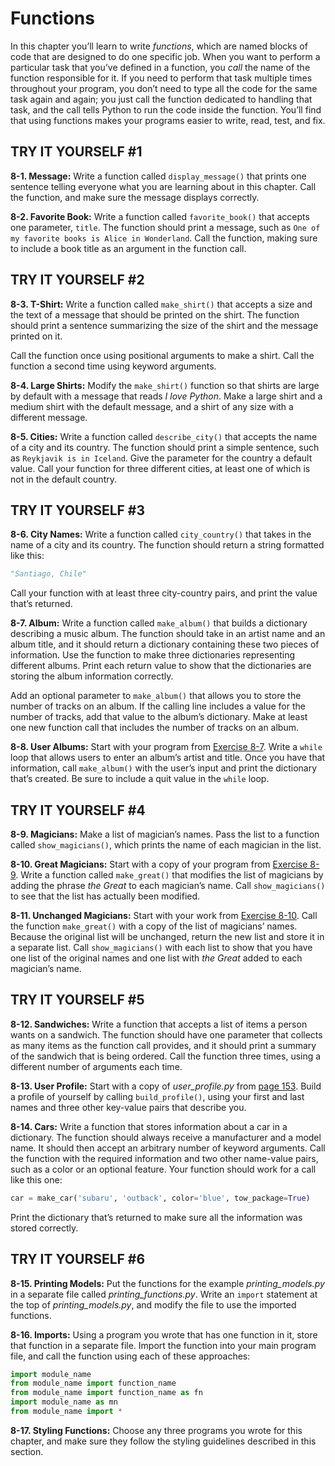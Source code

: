 # Functions

In this chapter you’ll learn to write *functions*, which are named
blocks of code that are designed to do one specific job. When you want
to perform a particular task that you’ve defined in a function, you
*call* the name of the function responsible for it. If you need to
perform that task multiple times throughout your program, you don’t need
to type all the code for the same task again and again; you just call
the function dedicated to handling that task, and the call tells Python
to run the code inside the function. You’ll find that using functions
makes your programs easier to write, read, test, and fix.

## TRY IT YOURSELF #1

<span id="ch8exe1"></span>**8-1. Message:** Write a function called
`display_message()` that prints one sentence telling everyone what you
are learning about in this chapter. Call the function, and make sure the
message displays correctly.

<span id="ch8exe2"></span>**8-2. Favorite Book:** Write a function
called `favorite_book()` that accepts one parameter, `title`. The
function should print a message, such as
`One of my favorite books is Alice in Wonderland`. Call the function,
making sure to include a book title as an argument in the function call.

## TRY IT YOURSELF #2

<span id="ch8exe3"></span>**8-3. T-Shirt:** Write a function called
`make_shirt()` that accepts a size and the text of a message that should
be printed on the shirt. The function should print a sentence
summarizing the size of the shirt and the message printed on it.

Call the function once using positional arguments to make a shirt. Call
the function a second time using keyword arguments.

<span id="ch8exe4"></span>**8-4. Large Shirts:** Modify the
`make_shirt()` function so that shirts are large by default with a
message that reads *I love Python*. Make a large shirt and a medium
shirt with the default message, and a shirt of any size with a different
message.

<span id="ch8exe5"></span>**8-5. Cities:** Write a function called
`describe_city()` that accepts the name of a city and its country. The
function should print a simple sentence, such as
`Reykjavik is in Iceland`. Give the parameter for the country a default
value. Call your function for three different cities, at least one of
which is not in the default country.

## TRY IT YOURSELF #3

<span id="ch8exe6"></span>**8-6. City Names:** Write a function called
`city_country()` that takes in the name of a city and its country. The
function should return a string formatted like this:

``` python
"Santiago, Chile"
```

Call your function with at least three city-country pairs, and print the
value that&rsquo;s returned.

<span id="ch8exe7"></span>**8-7. Album:** Write a function called
`make_album()` that builds a dictionary describing a music album. The
function should take in an artist name and an album title, and it should
return a dictionary containing these two pieces of information. Use the
function to make three dictionaries representing different albums. Print
each return value to show that the dictionaries are storing the album
information correctly.

Add an optional parameter to `make_album()` that allows you to store the
number of tracks on an album. If the calling line includes a value for
the number of tracks, add that value to the album&rsquo;s dictionary. Make at
least one new function call that includes the number of tracks on an
album.

<span id="ch8exe8"></span>**8-8. User Albums:** Start with your program
from [Exercise 8-7](../chapter_08/tiy-ch08.md#ch8exe7). Write a `while` loop that allows
users to enter an album&rsquo;s artist and title. Once you have that
information, call `make_album()` with the user&rsquo;s input and print the
dictionary that&rsquo;s created. Be sure to include a quit value in the
`while` loop.

## TRY IT YOURSELF #4

<span id="ch8exe9"></span>**8-9. Magicians:** Make a list of magician&rsquo;s
names. Pass the list to a function called `show_magicians()`, which
prints the name of each magician in the list.

<span id="ch8exe10"></span>**8-10. Great Magicians:** Start with a copy
of your program from [Exercise 8-9](../chapter_08/tiy-ch08.md#ch8exe9). Write a function
called `make_great()` that modifies the list of magicians by adding the
phrase *the Great* to each magician&rsquo;s name. Call `show_magicians()` to
see that the list has actually been modified.

<span id="ch8exe11"></span>**8-11. Unchanged Magicians:** Start with
your work from [Exercise 8-10](../chapter_08/tiy-ch08.md#ch8exe10). Call the function
`make_great()` with a copy of the list of magicians&rsquo; names. Because the
original list will be unchanged, return the new list and store it in a
separate list. Call `show_magicians()` with each list to show that you
have one list of the original names and one list with *the Great* added
to each magician&rsquo;s name.



<span id="page_154"></span>
## TRY IT YOURSELF #5

<span id="ch8exe12"></span>**8-12. Sandwiches:** Write a function that
accepts a list of items a person wants on a sandwich. The function
should have one parameter that collects as many items as the function
call provides, and it should print a summary of the sandwich that is
being ordered. Call the function three times, using a different number
of arguments each time.

<span id="ch8exe13"></span>**8-13. User Profile:** Start with a copy of
*user_profile.py* from [page 153](../chapter_08/tiy-ch08.md#page_153). Build a profile
of yourself by calling `build_profile()`, using your first and last
names and three other key-value pairs that describe you.

<span id="ch8exe14"></span>**8-14. Cars:** Write a function that stores
information about a car in a dictionary. The function should always
receive a manufacturer and a model name. It should then accept an
arbitrary number of keyword arguments. Call the function with the
required information and two other name-value pairs, such as a color or
an optional feature. Your function should work for a call like this one:

``` python
car = make_car('subaru', 'outback', color='blue', tow_package=True)
```

Print the dictionary that&rsquo;s returned to make sure all the information
was stored correctly.



<span id="page_159"></span>
## TRY IT YOURSELF #6

<span id="ch8exe15"></span>**8-15. Printing Models:** Put the functions
for the example *printing_models.py* in a separate file called
*printing_functions.py*. Write an `import` statement at the top of
*printing_models.py*, and modify the file to use the imported functions.

<span id="ch8exe16"></span>**8-16. Imports:** Using a program you wrote
that has one function in it, store that function in a separate file.
Import the function into your main program file, and call the function
using each of these approaches:

``` python
import module_name
from module_name import function_name
from module_name import function_name as fn
import module_name as mn
from module_name import *
```

<span id="ch8exe17"></span>**8-17. Styling Functions:** Choose any three
programs you wrote for this chapter, and make sure they follow the
styling guidelines described in this section.

